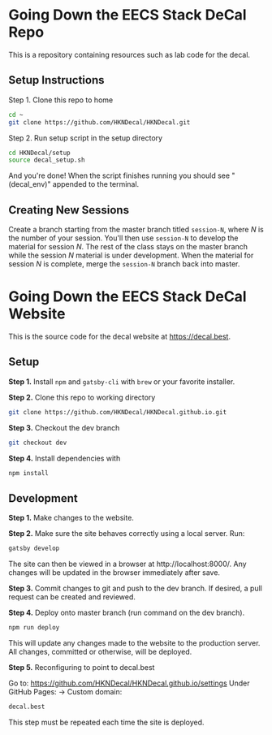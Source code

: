 # Going Down the EECS Stack DeCal Repo

This is a repository containing resources such as lab code for the decal.

## Setup Instructions
Step 1. Clone this repo to home
```bash
cd ~
git clone https://github.com/HKNDecal/HKNDecal.git
```
Step 2. Run setup script in the setup directory
```bash
cd HKNDecal/setup
source decal_setup.sh
```

And you're done! When the script finishes running you should see "(decal_env)" appended to the terminal.

## Creating New Sessions
Create a branch starting from the master branch titled `session-N`, where _N_ is the number of your
session. You'll then use `session-N` to develop the material for session _N_. The rest of the class
stays on the master branch while the session _N_ material is under development. When the material for
session _N_ is complete, merge the `session-N` branch back into master.

# Going Down the EECS Stack DeCal Website

This is the source code for the decal website at https://decal.best.

## Setup

**Step 1.** Install `npm` and `gatsby-cli` with `brew` or your favorite installer.

**Step 2.** Clone this repo to working directory
```bash
git clone https://github.com/HKNDecal/HKNDecal.github.io.git
```

**Step 3.** Checkout the dev branch
```bash
git checkout dev
```

**Step 4.** Install dependencies with
```bash
npm install
```

## Development

**Step 1.** Make changes to the website.

**Step 2.** Make sure the site behaves correctly using a local server. Run:
```bash
gatsby develop
```

The site can then be viewed in a browser at http://localhost:8000/. Any changes will be updated in the browser immediately after save.

**Step 3.** Commit changes to git and push to the dev branch. If desired, a pull request can be created and reviewed.

**Step 4.** Deploy onto master branch (run command on the dev branch).
```bash
npm run deploy
```

This will update any changes made to the website to the production server. All changes, committed or otherwise, will be deployed.

**Step 5.** Reconfiguring to point to decal.best

Go to:
https://github.com/HKNDecal/HKNDecal.github.io/settings
Under GitHub Pages:
-> Custom domain:
```bash
decal.best
```

This step must be repeated each time the site is deployed.
